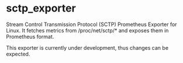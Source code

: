 # sctp_exporter
Stream Control Transmission Protocol (SCTP) Prometheus Exporter for Linux. It 
fetches metrics from /proc/net/sctp/* and exposes them in Prometheus format.

This exporter is currently under development, thus changes can be expected.